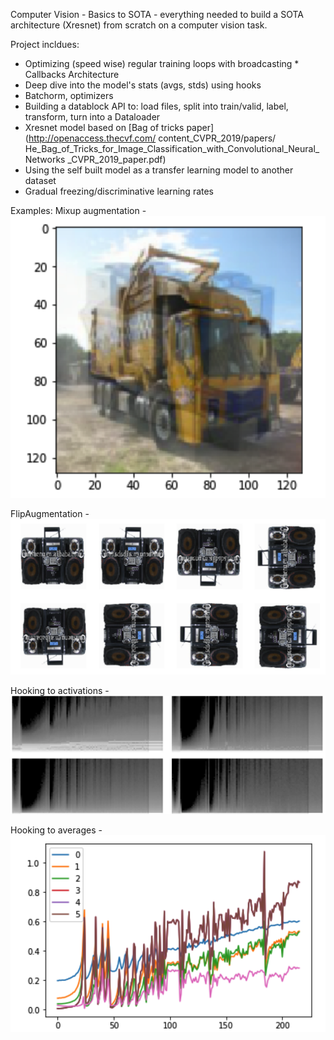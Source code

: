 Computer Vision - Basics to SOTA - everything needed to build a SOTA architecture (Xresnet) from scratch on a computer vision task.

Project incldues:

* Optimizing (speed wise) regular training loops with broadcasting * Callbacks Architecture
* Deep dive into the model's stats (avgs, stds) using hooks
* Batchorm, optimizers
* Building a datablock API to: load files, split into train/valid, label, transform, turn into a Dataloader
* Xresnet model based on [Bag of tricks paper](http://openaccess.thecvf.com/ content_CVPR_2019/papers/ He_Bag_of_Tricks_for_Image_Classification_with_Convolutional_Neural_Networks _CVPR_2019_paper.pdf)
* Using the self built model as a transfer learning model to another dataset
* Gradual freezing/discriminative learning rates

Examples:
Mixup augmentation - ![](images/Mixup.png)

FlipAugmentation - ![](images/FlipAugmentation.png)

Hooking to activations - ![](images/Activations.png)

Hooking to averages - ![](images/Averages.png)
